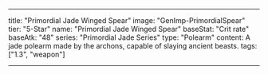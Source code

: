 ---

title: "Primordial Jade Winged Spear"
image: "GenImp-PrimordialSpear"
tier: "5-Star"
name: "Primordial Jade Winged Spear"
baseStat: "Crit rate"
baseAtk: "48"
series: "Primordial Jade Series"
type: "Polearm"
content: A jade polearm made by the archons, capable of slaying ancient beasts.
tags: ["1.3", "weapon"]

---